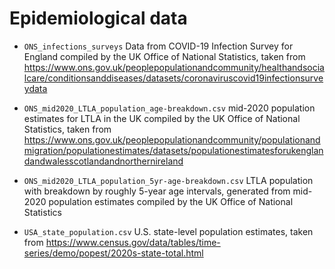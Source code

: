 # Epidemiological data

- `ONS_infections_surveys` Data from COVID-19 Infection Survey for England compiled by the UK Office of National Statistics, taken from https://www.ons.gov.uk/peoplepopulationandcommunity/healthandsocialcare/conditionsanddiseases/datasets/coronaviruscovid19infectionsurveydata

- `ONS_mid2020_LTLA_population_age-breakdown.csv` mid-2020 population estimates for LTLA in the UK compiled by the UK Office of National Statistics, taken from https://www.ons.gov.uk/peoplepopulationandcommunity/populationandmigration/populationestimates/datasets/populationestimatesforukenglandandwalesscotlandandnorthernireland

- `ONS_mid2020_LTLA_population_5yr-age-breakdown.csv` LTLA population with breakdown by roughly 5-year age intervals, generated from mid-2020 population estimates compiled by the UK Office of National Statistics

- `USA_state_population.csv` U.S. state-level population estimates, taken from https://www.census.gov/data/tables/time-series/demo/popest/2020s-state-total.html
